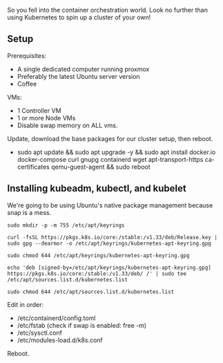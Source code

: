 So you fell into the container orchestration world. Look no further than using Kubernetes to spin up a cluster of your
own!

## Setup

Prerequisites: 
- A single dedicated computer running proxmox 
- Preferably the latest Ubuntu server version
- Coffee

VMs:
- 1 Controller VM 
- 1 or more Node VMs 
- Disable swap memory on ALL vms.


Update, download the base packages for our cluster setup, then reboot.
- sudo apt update && sudo apt upgrade -y && sudo apt install docker.io docker-compose curl gnupg containerd wget apt-transport-https ca-certificates qemu-guest-agent && sudo reboot


## Installing kubeadm, kubectl, and kubelet

We're going to be using Ubuntu's native package management because snap is a mess.

```
sudo mkdir -p -m 755 /etc/apt/keyrings

curl -fsSL https://pkgs.k8s.io/core:/stable:/v1.33/deb/Release.key | sudo gpg --dearmor -o /etc/apt/keyrings/kubernetes-apt-keyring.gpg

sudo chmod 644 /etc/apt/keyrings/kubernetes-apt-keyring.gpg 

echo 'deb [signed-by=/etc/apt/keyrings/kubernetes-apt-keyring.gpg] https://pkgs.k8s.io/core:/stable:/v1.33/deb/ /' | sudo tee /etc/apt/sources.list.d/kubernetes.list

sudo chmod 644 /etc/apt/sources.list.d/kubernetes.list   
```

Edit in order: 
- /etc/containerd/config.toml
- /etc/fstab (check if swap is enabled: free -m)
- /etc/sysctl.conf
- /etc/modules-load.d/k8s.conf

Reboot.
